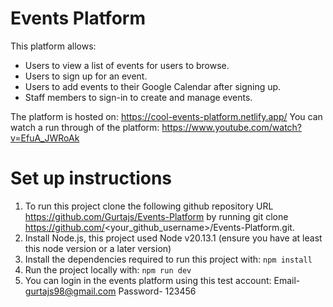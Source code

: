 # Events Platform 
This platform allows:
- Users to view a list of events for users to browse.
- Users to sign up for an event.
- Users to add events to their Google Calendar after signing up.
- Staff members to sign-in to create and manage events.

The platform is hosted on: https://cool-events-platform.netlify.app/
You can watch a run through of the platform: https://www.youtube.com/watch?v=EfuA_JWRoAk

# Set up instructions
1. To run this project clone the following github repository URL https://github.com/Gurtajs/Events-Platform by running git clone https://github.com/<your_github_username>/Events-Platform.git.
2. Install Node.js, this project used Node v20.13.1 (ensure you have at least this node version or a later version)
3. Install the dependencies required to run this project with: 
``` npm install ```
4. Run the project locally with:
``` npm run dev ```
5. You can login in the events platform using this test account: Email- gurtajs98@gmail.com Password- 123456
